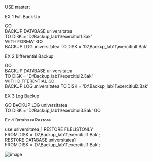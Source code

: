 USE master; 

EX 1 Full Back-Up
 
GO  
BACKUP DATABASE universitatea  
TO DISK = 'D:\Backup_lab11\exercitiul1.Bak'  
WITH FORMAT 
GO  
BACKUP LOG universitatea TO DISK = 'D:\Backup_lab11\exercitiul1.Bak'

EX 2 Differential Backup

GO  
BACKUP DATABASE universitatea  
TO DISK = 'D:\Backup_lab11\exercitiul2.Bak'  
WITH DIFFERENTIAL 
GO  
BACKUP LOG universitatea TO DISK = 'D:\Backup_lab11\exercitiul2.Bak'

EX 3 Log Backup

GO
BACKUP LOG universitatea  
   TO DISK = 'D:\Backup_lab11\exercitiul3.Bak'
GO  

Ex 4 Database Restore

use universitatea_1
RESTORE FILELISTONLY  
   FROM DISK = 'D:\Backup_lab11\exercitiul1.Bak';  
RESTORE DATABASE universitatea1  
FROM DISK = 'D:\Backup_lab11\exercitiul1.Bak'; 

![image](https://user-images.githubusercontent.com/33174692/49730302-a2137e00-fc80-11e8-8d48-95f92c7ae320.png)

